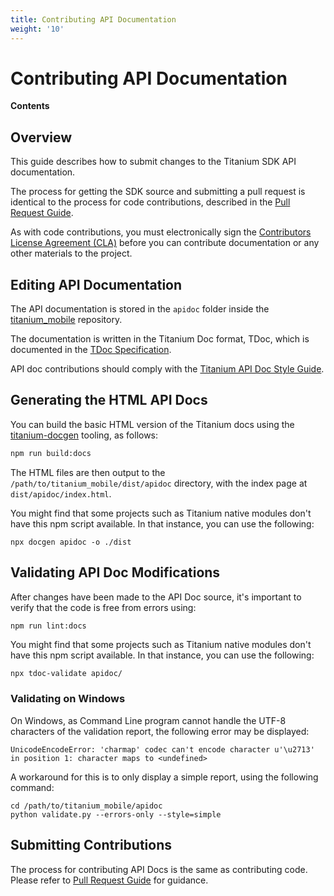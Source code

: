 ```yaml
---
title: Contributing API Documentation
weight: '10'
---
```


# Contributing API Documentation

**Contents**

## Overview

This guide describes how to submit changes to the Titanium SDK API documentation.

The process for getting the SDK source and submitting a pull request is identical to the process for code contributions, described in the [Pull Request Guide](/guide/Titanium_SDK/Titanium_SDK_Guide/Contributing_to_Titanium/Platform_Development/Pull_Request_Guide/).

As with code contributions, you must electronically sign the [Contributors License Agreement (CLA)](http://developer.appcelerator.com/cla) before you can contribute documentation or any other materials to the project.

## Editing API Documentation

The API documentation is stored in the `apidoc` folder inside the [titanium\_mobile](https://github.com/appcelerator/titanium_mobile) repository.

The documentation is written in the Titanium Doc format, TDoc, which is documented in the [TDoc Specification](/guide/Titanium_SDK/Titanium_SDK_Guide/Contributing_to_Titanium/Platform_Development/Specs/TDoc_Specification/).

API doc contributions should comply with the [Titanium API Doc Style Guide](/guide/Titanium_SDK/Titanium_SDK_Guide/Contributing_to_Titanium/Documentation/Titanium_API_Doc_Style_Guide/).

## Generating the HTML API Docs

You can build the basic HTML version of the Titanium docs using the [titanium-docgen](https://www.npmjs.com/package/titanium-docgen) tooling, as follows:

```bash
npm run build:docs
```

The HTML files are then output to the `/path/to/titanium_mobile/dist/apidoc` directory, with the index page at `dist/apidoc/index.html`.

You might find that some projects such as Titanium native modules don't have this npm script available. In that instance, you can use the following:

```
npx docgen apidoc -o ./dist
```

## Validating API Doc Modifications

After changes have been made to the API Doc source, it's important to verify that the code is free from errors using:

```bash
npm run lint:docs
```

You might find that some projects such as Titanium native modules don't have this npm script available. In that instance, you can use the following:

```
npx tdoc-validate apidoc/
```

### Validating on Windows

On Windows, as Command Line program cannot handle the UTF-8 characters of the validation report, the following error may be displayed:

```
UnicodeEncodeError: 'charmap' codec can't encode character u'\u2713' in position 1: character maps to <undefined>
```

A workaround for this is to only display a simple report, using the following command:

```
cd /path/to/titanium_mobile/apidoc
python validate.py --errors-only --style=simple
```

## Submitting Contributions

The process for contributing API Docs is the same as contributing code. Please refer to [Pull Request Guide](/guide/Titanium_SDK/Titanium_SDK_Guide/Contributing_to_Titanium/Platform_Development/Pull_Request_Guide/) for guidance.
